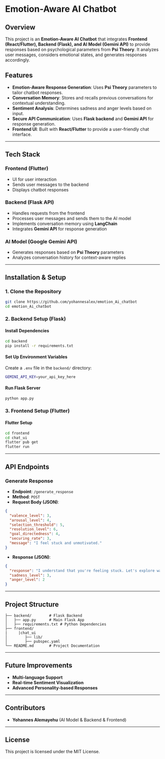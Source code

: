 # Emotion-Aware AI Chatbot

## Overview
This project is an **Emotion-Aware AI Chatbot** that integrates **Frontend (React/Flutter), Backend (Flask), and AI Model (Gemini API)** to provide responses based on psychological parameters from **Psi Theory**. It analyzes user messages, considers emotional states, and generates responses accordingly.

## Features
- **Emotion-Aware Response Generation**: Uses **Psi Theory** parameters to tailor chatbot responses.
- **Conversation Memory**: Stores and recalls previous conversations for contextual understanding.
- **Sentiment Analysis**: Determines sadness and anger levels based on input.
- **Secure API Communication**: Uses **Flask backend** and **Gemini API** for response generation.
- **Frontend UI**: Built with **React/Flutter** to provide a user-friendly chat interface.

---

## Tech Stack
### **Frontend** (Flutter)
- UI for user interaction
- Sends user messages to the backend
- Displays chatbot responses

### **Backend** (Flask API)
- Handles requests from the frontend
- Processes user messages and sends them to the AI model
- Implements conversation memory using **LangChain**
- Integrates **Gemini API** for response generation

### **AI Model** (Google Gemini API)
- Generates responses based on **Psi Theory** parameters
- Analyzes conversation history for context-aware replies

---

## Installation & Setup
### **1. Clone the Repository**
```sh
git clone https://github.com/yohannesalex/emotion_Ai_chatbot
cd emotion_Ai_chatbot
```

### **2. Backend Setup (Flask)**
#### **Install Dependencies**
```sh
cd backend
pip install -r requirements.txt
```
#### **Set Up Environment Variables**
Create a `.env` file in the `backend/` directory:
```sh
GEMINI_API_KEY=your_api_key_here
```
#### **Run Flask Server**
```sh
python app.py
```

### **3. Frontend Setup (Flutter)**

#### **Flutter Setup**
```sh
cd frontend
cd chat_ui
flutter pub get
flutter run
```

---

## API Endpoints
### **Generate Response**
- **Endpoint**: `/generate_response`
- **Method**: `POST`
- **Request Body (JSON)**:
```json
{
  "valence_level": 3,
  "arousal_level": 4,
  "selection_threshold": 5,
  "resolution_level": 6,
  "goal_directedness": 4,
  "securing_rate": 3,
  "message": "I feel stuck and unmotivated."
}
```
- **Response (JSON)**:
```json
{
  "response": "I understand that you're feeling stuck. Let's explore ways to regain motivation...",
  "sadness_level": 3,
  "anger_level": 2
}
```

---

## Project Structure
```
├── backend/        # Flask Backend
│   ├── app.py      # Main Flask App
│   ├── requirements.txt # Python Dependencies
├── frontend/  
|     |chat_ui
│        ├── lib/
│        ├── pubspec.yaml
└── README.md       # Project Documentation
```

---

## Future Improvements
- **Multi-language Support**
- **Real-time Sentiment Visualization**
- **Advanced Personality-based Responses**

---

## Contributors
- **Yohannes Alemayehu** (AI Model & Backend & Frontend)

---

## License
This project is licensed under the MIT License.

